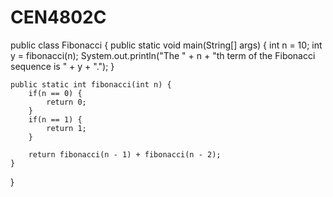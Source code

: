 # CEN4802C
public class Fibonacci {
    public static void main(String[] args) {
        int n = 10;
        int y = fibonacci(n);
        System.out.println("The " + n + "th term of the Fibonacci sequence is " + y + ".");
    }

    public static int fibonacci(int n) {
        if(n == 0) {
            return 0;
        }
        if(n == 1) {
            return 1;
        }
        
        return fibonacci(n - 1) + fibonacci(n - 2);
    }
}
